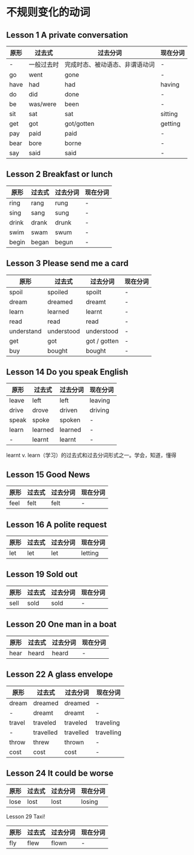 # 不规则变化的动词

## Lesson 1 A private conversation

| 原形 | 过去式     | 过去分词                       | 现在分词 |
| ---- | ---------- | ------------------------------ | -------- |
| -    | 一般过去时 | 完成时态、被动语态、非谓语动词 | -        |
| go   | went       | gone                           | -        |
| have | had        | had                            | having   |
| do   | did        | done                           | -        |
| be   | was/were   | been                           | -        |
| sit  | sat        | sat                            | sitting  |
| get  | got        | got/gotten                     | getting  |
| pay  | paid       | paid                           | -        |
| bear | bore       | borne                          | -        |
| say  | said       | said                           | -        |



## Lesson 2 Breakfast or lunch

| 原形  | 过去式 | 过去分词 | 现在分词 |
| ----- | ------ | -------- | -------- |
| ring  | rang   | rung     | -        |
| sing  | sang   | sung     | -        |
| drink | drank  | drunk    | -        |
| swim  | swam   | swum     | -        |
| begin | began  | begun    | -        |



## Lesson 3 Please send me a card

| 原形  | 过去式 | 过去分词 | 现在分词 |
| ----- | ------ | -------- | -------- |
| spoil  | spoiled | spoilt | -        |
| dream | dreamed | dreamt   | -        |
| learn | learned | learnt   | -        |
| read | read | read | - |
| understand | understood | understood | - |
| get | got | got / gotten | - |
| buy | bought | bought | - |





## Lesson 14 Do you speak English

| 原形  | 过去式  | 过去分词 | 现在分词 |
| ----- | ------- | -------- | -------- |
| leave | left    | left     | leaving  |
| drive | drove   | driven   | driving  |
| speak | spoke   | spoken   | -        |
| learn | learned | learned  | -        |
| -     | learnt  | learnt   | -        |

learnt v. learn（学习）的过去式和过去分词形式之一。学会，知道，懂得



## Lesson 15 Good News

| 原形 | 过去式 | 过去分词 | 现在分词 |
| ---- | ------ | -------- | -------- |
| feel | felt   | felt     | -        |



## Lesson 16 A polite request

| 原形 | 过去式 | 过去分词 | 现在分词 |
| ---- | ------ | -------- | -------- |
| let  | let    | let      | letting  |

## Lesson 19 Sold out

| 原形 | 过去式 | 过去分词 | 现在分词 |
| ---- | ------ | -------- | -------- |
| sell | sold   | sold     | -        |



## Lesson 20 One man in a boat

| 原形 | 过去式 | 过去分词 | 现在分词 |
| ---- | ------ | -------- | -------- |
| hear | heard  | heard    | -        |



## Lesson 22 A glass envelope

| 原形   | 过去式    | 过去分词  | 现在分词   |
| ------ | --------- | --------- | ---------- |
| dream  | dreamed   | dreamed   | -          |
| -      | dreamt    | dreamt    | -          |
| travel | traveled  | traveled  | traveling  |
| -      | travelled | travelled | travelling |
| throw  | threw     | thrown    | -          |
| cost   | cost      | cost      | -          |



## Lesson 24 It could be worse

| 原形 | 过去式 | 过去分词 | 现在分词 |
| ---- | ------ | -------- | -------- |
| lose | lost   | lost     | losing   |



Lesson 29 Taxi!

| 原形 | 过去式 | 过去分词 | 现在分词 |
| ---- | ------ | -------- | -------- |
| fly  | flew   | flown    | -        |

